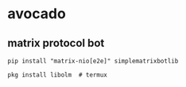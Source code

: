 # avocado

## matrix protocol bot

```
pip install "matrix-nio[e2e]" simplematrixbotlib
```

```
pkg install libolm  # termux
```
